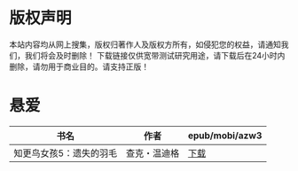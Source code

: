 # 版权声明

本站内容均从网上搜集，版权归著作人及版权方所有，如侵犯您的权益，请通知我们，我们将会及时删除！ 下载链接仅供宽带测试研究用途，请下载后在24小时内删除，请勿用于商业目的。请支持正版！

# 悬爱

| 书名 | 作者 | epub/mobi/azw3 |
| --- | --- | --- |
| 知更鸟女孩5：遗失的羽毛 | 查克・温迪格 | [下载](https://url89.ctfile.com/f/31084289-1357031854-fd253d?p=8866) |
